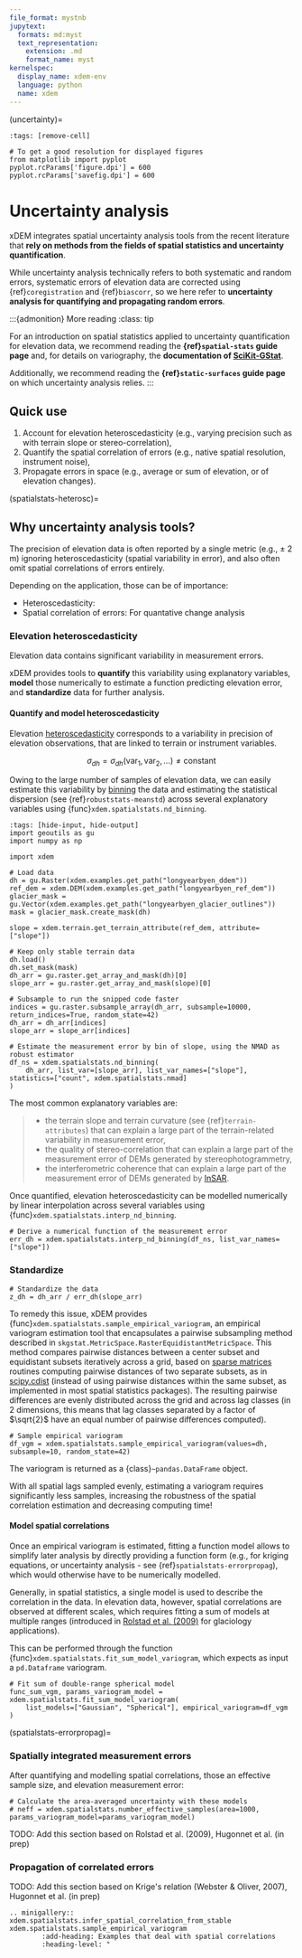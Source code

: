 ```yaml
---
file_format: mystnb
jupytext:
  formats: md:myst
  text_representation:
    extension: .md
    format_name: myst
kernelspec:
  display_name: xdem-env
  language: python
  name: xdem
---
```

(uncertainty)=

```{code-cell} ipython3
:tags: [remove-cell]

# To get a good resolution for displayed figures
from matplotlib import pyplot
pyplot.rcParams['figure.dpi'] = 600
pyplot.rcParams['savefig.dpi'] = 600
```

# Uncertainty analysis

xDEM integrates spatial uncertainty analysis tools from the recent literature that **rely on methods from the 
fields of spatial statistics and uncertainty quantification**.

While uncertainty analysis technically refers to both systematic and random errors, systematic errors of elevation data 
are corrected using {ref}`coregistration` and {ref}`biascorr`, so we here refer to **uncertainty analysis for quantifying and 
propagating random errors**.

:::{admonition} More reading
:class: tip

For an introduction on spatial statistics applied to uncertainty quantification for elevation data, we recommend reading 
the **{ref}`spatial-stats` guide page** and, for details on variography, the **documentation of [SciKit-GStat](https://scikit-gstat.readthedocs.io/en/latest/)**.

Additionally, we recommend reading the **{ref}`static-surfaces` guide page** on which uncertainty analysis relies.
:::



## Quick use


1. Account for elevation heteroscedasticity (e.g., varying precision such as with terrain slope or stereo-correlation), 
2. Quantify the spatial correlation of errors (e.g., native spatial resolution, instrument noise), 
3. Propagate errors in space (e.g., average or sum of elevation, or of elevation changes).


(spatialstats-heterosc)=

## Why uncertainty analysis tools?

The precision of elevation data is often reported by a single metric (e.g., $\pm$ 2 m) ignoring heteroscedasticity 
(spatial variability in error), and also often omit spatial correlations of errors entirely.

Depending on the application, those can be of importance:

- Heteroscedasticity: 
- Spatial correlation of errors: For quantative change analysis

### Elevation heteroscedasticity

Elevation data contains significant variability in measurement errors.

xDEM provides tools to **quantify** this variability using explanatory variables, **model** those numerically to
estimate a function predicting elevation error, and **standardize** data for further analysis.

#### Quantify and model heteroscedasticity

Elevation [heteroscedasticity](https://en.wikipedia.org/wiki/Heteroscedasticity) corresponds to a variability in
precision of elevation observations, that are linked to terrain or instrument variables.

$$
\sigma_{dh} = \sigma_{dh}(\textrm{var}_{1},\textrm{var}_{2}, \textrm{...}) \neq \textrm{constant}
$$

Owing to the large number of samples of elevation data, we can easily estimate this variability by [binning](https://en.wikipedia.org/wiki/Data_binning) the data and estimating the statistical dispersion (see
{ref}`robuststats-meanstd`) across several explanatory variables using {func}`xdem.spatialstats.nd_binning`.


```{code-cell} ipython3
:tags: [hide-input, hide-output]
import geoutils as gu
import numpy as np

import xdem

# Load data
dh = gu.Raster(xdem.examples.get_path("longyearbyen_ddem"))
ref_dem = xdem.DEM(xdem.examples.get_path("longyearbyen_ref_dem"))
glacier_mask = gu.Vector(xdem.examples.get_path("longyearbyen_glacier_outlines"))
mask = glacier_mask.create_mask(dh)

slope = xdem.terrain.get_terrain_attribute(ref_dem, attribute=["slope"])

# Keep only stable terrain data
dh.load()
dh.set_mask(mask)
dh_arr = gu.raster.get_array_and_mask(dh)[0]
slope_arr = gu.raster.get_array_and_mask(slope)[0]

# Subsample to run the snipped code faster
indices = gu.raster.subsample_array(dh_arr, subsample=10000, return_indices=True, random_state=42)
dh_arr = dh_arr[indices]
slope_arr = slope_arr[indices]
```

```{code-cell} ipython3
# Estimate the measurement error by bin of slope, using the NMAD as robust estimator
df_ns = xdem.spatialstats.nd_binning(
    dh_arr, list_var=[slope_arr], list_var_names=["slope"], statistics=["count", xdem.spatialstats.nmad]
)
```



The most common explanatory variables are:

> - the terrain slope and terrain curvature (see {ref}`terrain-attributes`) that can explain a large part of the terrain-related variability in measurement error,
> - the quality of stereo-correlation that can explain a large part of the measurement error of DEMs generated by stereophotogrammetry,
> - the interferometric coherence that can explain a large part of the measurement error of DEMs generated by [InSAR](https://en.wikipedia.org/wiki/Interferometric_synthetic-aperture_radar).

Once quantified, elevation heteroscedasticity can be modelled numerically by linear interpolation across several
variables using {func}`xdem.spatialstats.interp_nd_binning`.

```{code-cell} ipython3
# Derive a numerical function of the measurement error
err_dh = xdem.spatialstats.interp_nd_binning(df_ns, list_var_names=["slope"])
```

### Standardize

```{code-cell} ipython3
# Standardize the data
z_dh = dh_arr / err_dh(slope_arr)
```

To remedy this issue, xDEM provides {func}`xdem.spatialstats.sample_empirical_variogram`, an empirical variogram estimation tool
that encapsulates a pairwise subsampling method described in `skgstat.MetricSpace.RasterEquidistantMetricSpace`.
This method compares pairwise distances between a center subset and equidistant subsets iteratively across a grid, based on
[sparse matrices](https://en.wikipedia.org/wiki/Sparse_matrix) routines computing pairwise distances of two separate
subsets, as in [scipy.cdist](https://docs.scipy.org/doc/scipy/reference/generated/scipy.spatial.distance.cdist.html)
(instead of using pairwise distances within the same subset, as implemented in most spatial statistics packages).
The resulting pairwise differences are evenly distributed across the grid and across lag classes (in 2 dimensions, this
means that lag classes separated by a factor of $\sqrt{2}$ have an equal number of pairwise differences computed).

```{code-cell} ipython3
# Sample empirical variogram
df_vgm = xdem.spatialstats.sample_empirical_variogram(values=dh, subsample=10, random_state=42)
```

The variogram is returned as a {class}`~pandas.DataFrame` object.

With all spatial lags sampled evenly, estimating a variogram requires significantly less samples, increasing the
robustness of the spatial correlation estimation and decreasing computing time!

#### Model spatial correlations

Once an empirical variogram is estimated, fitting a function model allows to simplify later analysis by directly
providing a function form (e.g., for kriging equations, or uncertainty analysis - see {ref}`spatialstats-errorpropag`),
which would otherwise have to be numerically modelled.

Generally, in spatial statistics, a single model is used to describe the correlation in the data.
In elevation data, however, spatial correlations are observed at different scales, which requires fitting a sum of models at
multiple ranges (introduced in [Rolstad et al. (2009)](https://doi.org/10.3189/002214309789470950) for glaciology
applications).

This can be performed through the function {func}`xdem.spatialstats.fit_sum_model_variogram`, which expects as input a
`pd.Dataframe` variogram.

```{code-cell} ipython3
# Fit sum of double-range spherical model
func_sum_vgm, params_variogram_model = xdem.spatialstats.fit_sum_model_variogram(
    list_models=["Gaussian", "Spherical"], empirical_variogram=df_vgm
)
```



(spatialstats-errorpropag)=

### Spatially integrated measurement errors

After quantifying and modelling spatial correlations, those an effective sample size, and elevation measurement error:

```{code-cell} ipython3
# Calculate the area-averaged uncertainty with these models
# neff = xdem.spatialstats.number_effective_samples(area=1000, params_variogram_model=params_variogram_model)
```

TODO: Add this section based on Rolstad et al. (2009), Hugonnet et al. (in prep)

### Propagation of correlated errors

TODO: Add this section based on Krige's relation (Webster & Oliver, 2007), Hugonnet et al. (in prep)



```{eval-rst}
.. minigallery:: xdem.spatialstats.infer_spatial_correlation_from_stable xdem.spatialstats.sample_empirical_variogram
        :add-heading: Examples that deal with spatial correlations
        :heading-level: "
```

